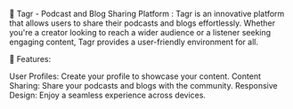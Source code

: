 🌟 Tagr - Podcast and Blog Sharing Platform : Tagr is an innovative platform that allows users to share their podcasts and blogs effortlessly. Whether you're a creator looking to reach a wider audience or a listener seeking engaging content, Tagr provides a user-friendly environment for all.



🚀 Features:

User Profiles: Create your profile to showcase your content.
Content Sharing: Share your podcasts and blogs with the community.
Responsive Design: Enjoy a seamless experience across devices.
